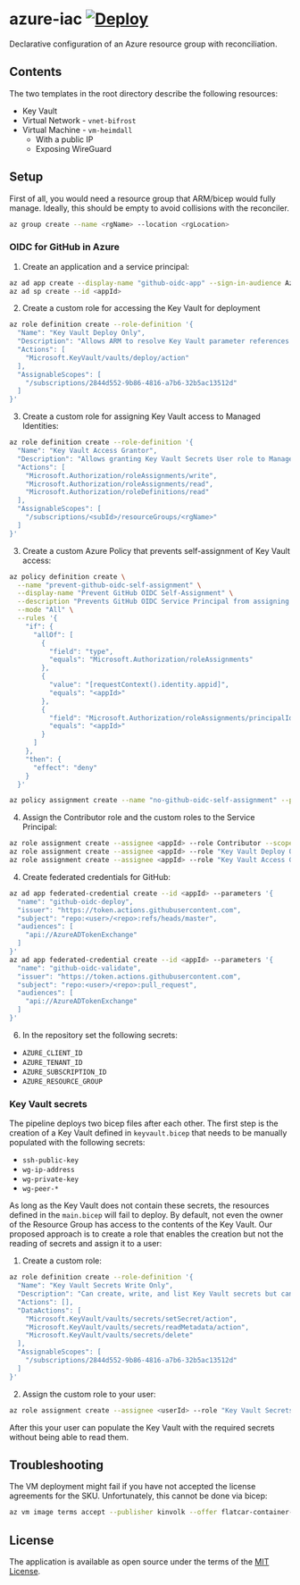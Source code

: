 # azure-iac [![Deploy](https://github.com/skateman/azure-iac/actions/workflows/deploy.yml/badge.svg)](https://github.com/skateman/azure-iac/actions/workflows/deploy.yml)

Declarative configuration of an Azure resource group with reconciliation.

## Contents
The two templates in the root directory describe the following resources:
* Key Vault
* Virtual Network - `vnet-bifrost`
* Virtual Machine - `vm-heimdall`
  * With a public IP
  * Exposing WireGuard

## Setup
First of all, you would need a resource group that ARM/bicep would fully manage. Ideally, this should be empty to avoid collisions with the reconciler.

```sh
az group create --name <rgName> --location <rgLocation>
```

### OIDC for GitHub in Azure
1. Create an application and a service principal:
```sh
az ad app create --display-name "github-oidc-app" --sign-in-audience AzureADMyOrg
az ad sp create --id <appId>
```

2. Create a custom role for accessing the Key Vault for deployment
```sh
az role definition create --role-definition '{
  "Name": "Key Vault Deploy Only",
  "Description": "Allows ARM to resolve Key Vault parameter references during deployment",
  "Actions": [
    "Microsoft.KeyVault/vaults/deploy/action"
  ],
  "AssignableScopes": [
    "/subscriptions/2844d552-9b86-4816-a7b6-32b5ac13512d"
  ]
}'
```

3. Create a custom role for assigning Key Vault access to Managed Identities:
```sh
az role definition create --role-definition '{
  "Name": "Key Vault Access Grantor",
  "Description": "Allows granting Key Vault Secrets User role to Managed Identities only under a Resource Group",
  "Actions": [
    "Microsoft.Authorization/roleAssignments/write",
    "Microsoft.Authorization/roleAssignments/read",
    "Microsoft.Authorization/roleDefinitions/read"
  ],
  "AssignableScopes": [
    "/subscriptions/<subId>/resourceGroups/<rgName>"
  ]
}'
```

3. Create a custom Azure Policy that prevents self-assignment of Key Vault access:
```sh
az policy definition create \
  --name "prevent-github-oidc-self-assignment" \
  --display-name "Prevent GitHub OIDC Self-Assignment" \
  --description "Prevents GitHub OIDC Service Principal from assigning roles to itself" \
  --mode "All" \
  --rules '{
    "if": {
      "allOf": [
        {
          "field": "type",
          "equals": "Microsoft.Authorization/roleAssignments"
        },
        {
          "value": "[requestContext().identity.appid]",
          "equals": "<appId>"
        },
        {
          "field": "Microsoft.Authorization/roleAssignments/principalId",
          "equals": "<appId>"
        }
      ]
    },
    "then": {
      "effect": "deny"
    }
  }'

az policy assignment create --name "no-github-oidc-self-assignment" --policy "prevent-github-oidc-self-assignment" --scope "/subscriptions/<subId>/resourceGroups/<rgName>"
```

4. Assign the Contributor role and the custom roles to the Service Principal:
```sh
az role assignment create --assignee <appId> --role Contributor --scope /subscriptions/<subId>/resourceGroups/<rgName>
az role assignment create --assignee <appId> --role "Key Vault Deploy Only" --scope /subscriptions/<subId>/resourceGroups/<rgName>
az role assignment create --assignee <appId> --role "Key Vault Access Grantor" --scope /subscriptions/<subId>/resourceGroups/<rgName>
```

4. Create federated credentials for GitHub:
```sh
az ad app federated-credential create --id <appId> --parameters '{
  "name": "github-oidc-deploy",
  "issuer": "https://token.actions.githubusercontent.com",
  "subject": "repo:<user>/<repo>:refs/heads/master",
  "audiences": [
    "api://AzureADTokenExchange"
  ]
}'
az ad app federated-credential create --id <appId> --parameters '{
  "name": "github-oidc-validate",
  "issuer": "https://token.actions.githubusercontent.com",
  "subject": "repo:<user>/<repo>:pull_request",
  "audiences": [
    "api://AzureADTokenExchange"
  ]
}'
```

6. In the repository set the following secrets:
* `AZURE_CLIENT_ID`
* `AZURE_TENANT_ID`
* `AZURE_SUBSCRIPTION_ID`
* `AZURE_RESOURCE_GROUP`

### Key Vault secrets
The pipeline deploys two bicep files after each other. The first step is the creation of a Key Vault defined in `keyvault.bicep` that needs to be manually populated with the following secrets:
* `ssh-public-key`
* `wg-ip-address`
* `wg-private-key`
* `wg-peer-*`

As long as the Key Vault does not contain these secrets, the resources defined in the `main.bicep` will fail to deploy. By default, not even the owner of the Resource Group has access to the contents of the Key Vault. Our proposed approach is to create a role that enables the creation but not the reading of secrets and assign it to a user:

1. Create a custom role:
```sh
az role definition create --role-definition '{
  "Name": "Key Vault Secrets Write Only",
  "Description": "Can create, write, and list Key Vault secrets but cannot read secret values",
  "Actions": [],
  "DataActions": [
    "Microsoft.KeyVault/vaults/secrets/setSecret/action",
    "Microsoft.KeyVault/vaults/secrets/readMetadata/action",
    "Microsoft.KeyVault/vaults/secrets/delete"
  ],
  "AssignableScopes": [
    "/subscriptions/2844d552-9b86-4816-a7b6-32b5ac13512d"
  ]
}'
```

2. Assign the custom role to your user:
```sh
az role assignment create --assignee <userId> --role "Key Vault Secrets Write Only" --scope /subscriptions/<subId>/resourceGroups/<rgName>
```

After this your user can populate the Key Vault with the required secrets without being able to read them.

## Troubleshooting
The VM deployment might fail if you have not accepted the license agreements for the SKU. Unfortunately, this cannot be done via bicep:
```sh
az vm image terms accept --publisher kinvolk --offer flatcar-container-linux-free --plan lts2024-gen2
```

## License
The application is available as open source under the terms of the [MIT License](http://opensource.org/licenses/MIT).
